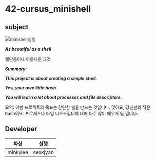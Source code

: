 # 42-cursus_minishell
## subject

![minishell실행](https://github.com/mingkyeongg/42-cursus_minishell/assets/122078277/74af3dfb-4ae0-42e1-992f-f4eac3b29160)

***As beautiful as a shell***

쉘만큼이나 아름다운 그것

***Summary:***

***This project is about creating a simple shell.***

***Yes, your own little bash.***

***You will learn a lot about processes and file descriptors.***

요약:
이번 프로젝트의 목표는 간단한 쉘을 만드는 것입니다.
맞아요, 당신만의 작은 bash이요.
프로세스나 파일 디스크립터에 대해 아주 많이 배우게 될 겁니다.

## Developer

|파싱|실행|
|--|--|
|minkylee|seokjyan|
